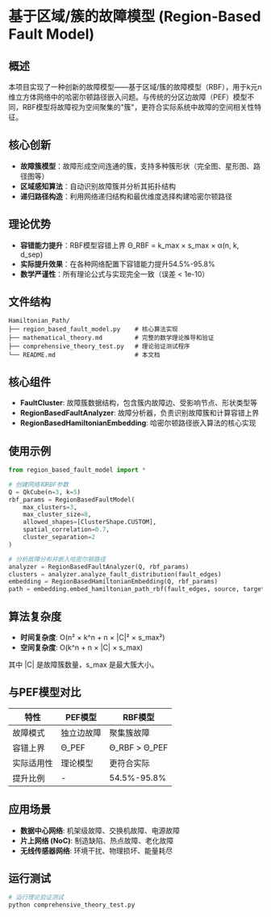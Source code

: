 # 基于区域/簇的故障模型 (Region-Based Fault Model)

## 概述

本项目实现了一种创新的故障模型——基于区域/簇的故障模型（RBF），用于k元n维立方体网络中的哈密尔顿路径嵌入问题。与传统的分区边故障（PEF）模型不同，RBF模型将故障视为空间聚集的"簇"，更符合实际系统中故障的空间相关性特征。

## 核心创新

- **故障簇模型**：故障形成空间连通的簇，支持多种簇形状（完全图、星形图、路径图等）
- **区域感知算法**：自动识别故障簇并分析其拓扑结构
- **递归路径构造**：利用网络递归结构和最优维度选择构建哈密尔顿路径

## 理论优势

- **容错能力提升**：RBF模型容错上界 Θ_RBF = k_max × s_max × α(n, k, d_sep)
- **实际提升效果**：在各种网络配置下容错能力提升54.5%-95.8%
- **数学严谨性**：所有理论公式与实现完全一致（误差 < 1e-10）

## 文件结构

```
Hamiltonian_Path/
├── region_based_fault_model.py    # 核心算法实现
├── mathematical_theory.md         # 完整的数学理论推导和验证
├── comprehensive_theory_test.py   # 理论验证测试程序
└── README.md                      # 本文档
```

## 核心组件

- **FaultCluster**: 故障簇数据结构，包含簇内故障边、受影响节点、形状类型等
- **RegionBasedFaultAnalyzer**: 故障分析器，负责识别故障簇和计算容错上界
- **RegionBasedHamiltonianEmbedding**: 哈密尔顿路径嵌入算法的核心实现

## 使用示例

```python
from region_based_fault_model import *

# 创建网络和RBF参数
Q = QkCube(n=3, k=5)
rbf_params = RegionBasedFaultModel(
    max_clusters=3,
    max_cluster_size=8,
    allowed_shapes=[ClusterShape.CUSTOM],
    spatial_correlation=0.7,
    cluster_separation=2
)

# 分析故障分布并嵌入哈密尔顿路径
analyzer = RegionBasedFaultAnalyzer(Q, rbf_params)
clusters = analyzer.analyze_fault_distribution(fault_edges)
embedding = RegionBasedHamiltonianEmbedding(Q, rbf_params)
path = embedding.embed_hamiltonian_path_rbf(fault_edges, source, target)
```

## 算法复杂度

- **时间复杂度**: O(n² × k^n + n × |C|² × s_max²)
- **空间复杂度**: O(k^n + n × |C| × s_max)

其中 |C| 是故障簇数量，s_max 是最大簇大小。

## 与PEF模型对比

| 特性 | PEF模型 | RBF模型 |
|------|---------|---------|
| 故障模式 | 独立边故障 | 聚集簇故障 |
| 容错上界 | Θ_PEF | Θ_RBF > Θ_PEF |
| 实际适用性 | 理论模型 | 更符合实际 |
| 提升比例 | - | 54.5%-95.8% |

## 应用场景

- **数据中心网络**: 机架级故障、交换机故障、电源故障
- **片上网络 (NoC)**: 制造缺陷、热点故障、老化故障
- **无线传感器网络**: 环境干扰、物理损坏、能量耗尽

## 运行测试

```bash
# 运行理论验证测试
python comprehensive_theory_test.py
```